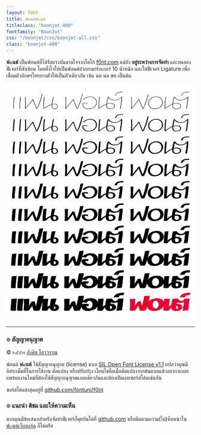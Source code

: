 ```yaml
---
layout: font
title: ฟอนต์ฟ๐นต์
titleclass: "boonjot-400"
fontfamily: "BoonJot"
css: "/boonjot/css/boonjot-all.css"
class: "boonjot-400"
---
```


**ฟ๐นต์** เป็นฟอนต์ที่ได้รับแรงบันดาลใจจากโลโก้ [f0nt.com](http://f0nt.com) แต่ยัง **อยู่ระหว่างการจัดทำ** และทดลองฟีเจอร์ที่ซับซ้อน โดยตั้งใจให้เป็นฟอนต์ปากกามาร์กเกอร์ 10 น้ำหนัก และใส่ฟีเจอร์ Ligature เพื่อเชื่อมตัวอักษรไทยบางตัวให้เป็นตัวเดียวกัน เช่น นต นด ษย เป็นต้น

![F0nt Font](images/f0nt-font.png)

-----

### ๏ สัญญาอนุญาต

&copy; ๒๕๕๘ [สังศิต ไสววรรณ](https://sungsit.com/)

ฟอนต์ **ฟ๐นต์** ใช้สัญญาอนุญาต (license) แบบ [SIL Open Font License v1.1](http://scripts.sil.org/OFL) แปลว่าคุณมีอิสระเต็มที่ในการใช้งาน ดัดแปลง หรือปรับปรุง เงื่อนไขคือเมื่อดัดแปลงจากต้นแบบแล้วอยากจะเผยแพร่ผลงานใหม่ก็ต้องใช้สัญญาอนุญาตแบบเดียวกันและต้องเปิดเผยซอร์สโค้ดเช่นกัน

ซอร์สโค้ดล่าสุดอยู่ที่ [github.com/fontuni/f0nt](https://github.com/fontuni/f0nt)

### ๏ แนะนำ ติชม และให้ความเห็น

หากคุณมีข้อเสนอสำหรับจัดทำฟีเจอร์ก็คุยกันได้ที่ [github.com](https://github.com/fontuni/f0nt/issues) หรือติดตามความ(ไม่)คืบหน้าใน [ฟ๐นต์เว็บบอร์ด](http://www.f0nt.com/forum/index.php/topic,23017.0.html) ก็ได้ครับ

